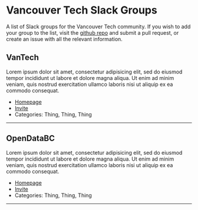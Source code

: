 # Vancouver Tech Slack Groups

A list of Slack groups for the Vancouver Tech community. If you wish to add your group to the list, visit the [github repo](https://github.com/vancouvertechpodcast/slack-groups) and submit a pull request, or create an issue with all the relevant information.

## VanTech

Lorem ipsum dolor sit amet, consectetur adipisicing elit, sed do eiusmod tempor incididunt ut labore et dolore magna aliqua. Ut enim ad minim veniam, quis nostrud exercitation ullamco laboris nisi ut aliquip ex ea commodo consequat.

* [Homepage](https://vantech.slack.com/)
* [Invite](https://vantech.herokuapp.com/)
* Categories: Thing, Thing, Thing

---

## OpenDataBC

Lorem ipsum dolor sit amet, consectetur adipisicing elit, sed do eiusmod tempor incididunt ut labore et dolore magna aliqua. Ut enim ad minim veniam, quis nostrud exercitation ullamco laboris nisi ut aliquip ex ea commodo consequat.

* [Homepage](https://opendatabc.slack.com)
* [Invite](https://vantech.herokuapp.com/)
* Categories: Thing, Thing, Thing

---
